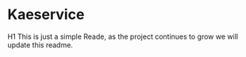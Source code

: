 # Kaeservice
H1 This is just a simple Reade, as the project continues to grow we will update this readme. 